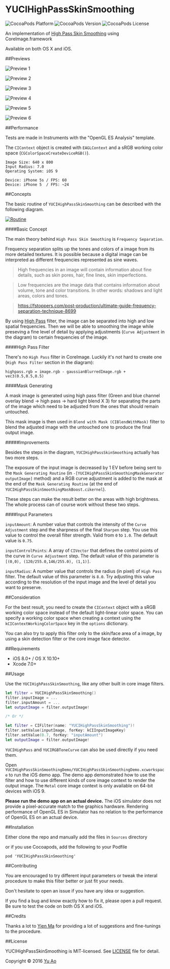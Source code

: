 # YUCIHighPassSkinSmoothing

![CocoaPods Platform](https://img.shields.io/cocoapods/p/YUCIHighPassSkinSmoothing.svg?style=flat-square)
![CocoaPods Version](https://img.shields.io/cocoapods/v/YUCIHighPassSkinSmoothing.svg?style=flat-square)
![CocoaPods License](https://img.shields.io/cocoapods/l/YUCIHighPassSkinSmoothing.svg?style=flat-square)

An implementation of [High Pass Skin Smoothing](https://www.google.com/search?ie=UTF-8&q=photoshop+high+pass+skin+smoothing) using CoreImage.framework

Available on both OS X and iOS.

##Previews

![Preview 1](http://yuao.github.io/YUCIHighPassSkinSmoothing/previews/1.jpg)

![Preview 2](http://yuao.github.io/YUCIHighPassSkinSmoothing/previews/2.jpg)

![Preview 3](http://yuao.github.io/YUCIHighPassSkinSmoothing/previews/3.jpg)

![Preview 4](http://yuao.github.io/YUCIHighPassSkinSmoothing/previews/4.jpg)

![Preview 5](http://yuao.github.io/YUCIHighPassSkinSmoothing/previews/5.jpg)

![Preview 6](http://yuao.github.io/YUCIHighPassSkinSmoothing/previews/6.jpg)

##Performance

Tests are made in Instruments with the "OpenGL ES Analysis" template. 

The `CIContext` object is created with `EAGLContext` and a sRGB working color space (`CGColorSpaceCreateDeviceRGB()`).

```
Image Size: 640 x 800
Input Radius: 7.0
Operating System: iOS 9

Device: iPhone 5s / FPS: 60
Device: iPhone 5  / FPS: ~24
```

##Concepts

The basic routine of `YUCIHighPassSkinSmoothing` can be described with the following diagram.

[![Routine](http://yuao.github.io/YUCIHighPassSkinSmoothing/docs/filter-routine.jpg)](http://yuao.github.io/YUCIHighPassSkinSmoothing/docs/filter-routine.jpg)

####Basic Concept

The main theory behind `High Pass Skin Smoothing` is `Frequency Separation`.

Frequency separation splits up the tones and colors of a image from its more detailed textures. It is possible because a digital image can be interpreted as different frequencies represented as sine waves.

> High frequencies in an image will contain information about fine details, such as skin pores, hair, fine lines, skin imperfections.

> Low frequencies are the image data that contains information about volume, tone and color transitions. In other words: shadows and light areas, colors and tones.

> https://fstoppers.com/post-production/ultimate-guide-frequency-separation-technique-8699

By using [High Pass](https://en.wikipedia.org/wiki/High-pass_filter) filter, the image can be separated into high and low spatial frequencies. Then we will be able to smoothing the image while preseving a fine level of detail by applying adjustments (`Curve Adjustment` in the diagram) to certain frequencies of the image.

####High Pass Filter

There's no `High Pass` filter in CoreImage. Luckily it's not hard to create one (`High Pass Filter` section in the diagram):

```
highpass.rgb = image.rgb - gaussianBlurredImage.rgb + vec3(0.5,0.5,0.5)
```

####Mask Generating

A mask image is generated using high pass filter (Green and blue channel overlay blend -> high pass -> hard light blend X 3) for separating the parts of the image which need to be adjusted from the ones that should remain untouched.

This mask image is then used in `Blend with Mask (CIBlendWithMask)` filter to blend the adjusted image with the untouched one to produce the final output image.

#####Improvements

Besides the steps in the diagram, `YUCIHighPassSkinSmoothing` actually has two more steps.

The exposure of the input image is decreased by 1 EV before being sent to the `Mask Generating Routine` (in `-[YUCIHighPassSkinSmoothingMaskGenerator outputImage]` method) and a RGB curve adjustment is added to the mask at the end of the `Mask Generating Routine` (at the end of `YUCIHighPassSkinSmoothingMaskBoost.cikernel`).

These steps can make the result better on the areas with high brightness. The whole process can of course work without these two steps.

####Input Parameters

`inputAmount`: A number value that controls the intensity of the `Curve Adjustment` step and the sharpness of the final `Sharpen` step. You use this value to control the overall filter strength. Valid from `0` to `1.0`. The default value is `0.75`.

`inputControlPoints`: A array of `CIVector` that defines the control points of the curve in `Curve Adjustment` step. The default value of this parameter is `[(0,0), (120/255.0,146/255.0), (1,1)]`.

`inputRadius`: A number value that controls the radius (in pixel) of `High Pass` filter. The default value of this parameter is `8.0`. Try adjusting this value according to the resolution of the input image and the level of detail you want to preserve.

##Consideration

For the best result, you need to create the `CIContext` object with a sRGB working color space instead of the default light-linear color space. You can specify a working color space when creating a context using the `kCIContextWorkingColorSpace` key in the `options` dictionary.

You can also try to apply this filter only to the skin/face area of a image, by using a skin detection filter or the core image face detector.

##Requirements

* iOS 8.0+ / OS X 10.10+
* Xcode 7.0+

##Usage

Use the `YUCIHighPassSkinSmoothing`, like any other built in core image filters.

```swift
let filter = YUCIHighPassSkinSmoothing()
filter.inputImage = ...
filter.inputAmount = ...
let outputImage = filter.outputImage!

/* Or */

let filter = CIFilter(name: "YUCIHighPassSkinSmoothing")!
filter.setValue(inputImage, forKey: kCIInputImageKey)
filter.setValue(0.7, forKey: "inputAmount")
let outputImage = filter.outputImage!
```

`YUCIHighPass` and `YUCIRGBToneCurve` can also be used directly if you need them.

Open `YUCIHighPassSkinSmoothingDemo/YUCIHighPassSkinSmoothingDemo.xcworkspace` to run the iOS demo app. The demo app demonstrated how to use the filter and how to use different kinds of core image context to render the output image. The `Metal` core image context is only available on 64-bit devices with iOS 9.

__Please run the demo app on an actual device.__ The iOS simulator does not provide a pixel-accurate match to the graphics hardware. Rendering performance of OpenGL ES in Simulator has no relation to the performance of OpenGL ES on an actual device.

##Installation

Either clone the repo and manually add the files in `Sources` directory

or if you use Cocoapods, add the following to your Podfile

	pod 'YUCIHighPassSkinSmoothing'


##Contributing

You are encouraged to try different input parameters or tweak the interal procedure to make this filter better or just fit your needs.

Don't hesitate to open an issue if you have any idea or suggestion.

If you find a bug and know exactly how to fix it, please open a pull request. Be sure to test the code on both OS X and iOS.

##Credits

Thanks a lot to [Yien Ma](https://dribbble.com/yien) for providing a lot of suggestions and fine-tunings to the procedure.

##License

YUCIHighPassSkinSmoothing is MIT-licensed. See [LICENSE](https://github.com/YuAo/YUCIHighPassSkinSmoothing/blob/master/LICENSE) file for detail.

Copyright © 2016 [Yu Ao](https://yuao.me)
